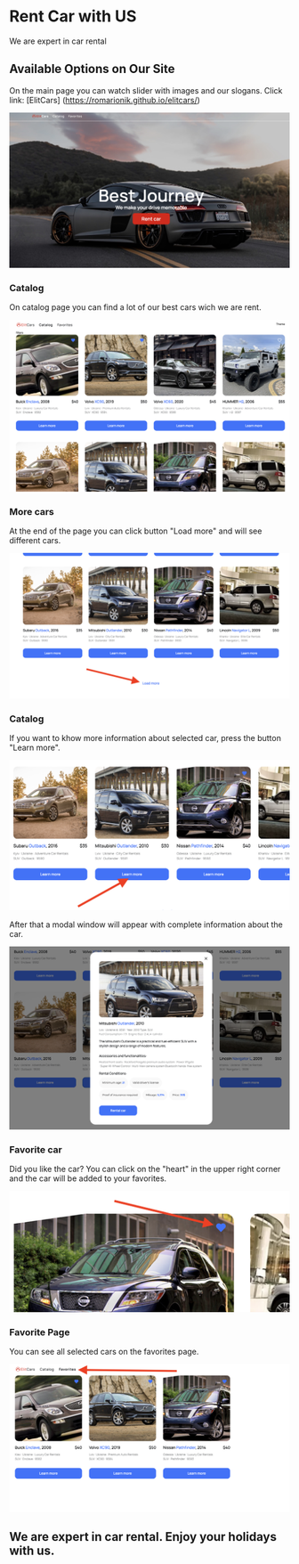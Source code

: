 # Rent Car with US

We are expert in car rental

## Available Options on Our Site

On the main page you can watch slider with images and our slogans. Click link: [ElitCars] (https://romarionik.github.io/elitcars/)

![Main page whith slider](/assets/images/main.png)

### Catalog

On catalog page you can find a lot of our best cars wich we are rent.

![Catalog page](/assets/images/catalog.png)

### More cars

At the end of the page you can click button "Load more" and will see different cars.

![Button at the end of the page](/assets/images/more-cars.png)

### Catalog

If you want to khow more information about selected car, press the button "Learn more".

![Button Leern more](/assets/images/more-info.png)

After that a modal window will appear with complete information about the car.

![Modal window with car info](/assets/images/modal-window.png)

### Favorite car

Did you like the car? You can click on the "heart" in the upper right corner and the car will be added to your favorites.

![Add car to favorite](/assets/images/add-to-favorite.png)

### Favorite Page

You can see all selected cars on the favorites page.

![Favorite page](/assets/images/favorite.png)

## We are expert in car rental. Enjoy your holidays with us.
